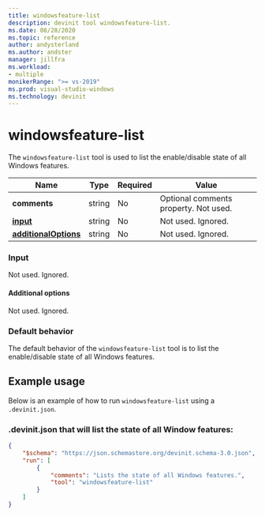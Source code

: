 ```yaml
---
title: windowsfeature-list
description: devinit tool windowsfeature-list.
ms.date: 08/28/2020
ms.topic: reference
author: andysterland
ms.author: andster
manager: jillfra
ms.workload:
- multiple
monikerRange: ">= vs-2019"
ms.prod: visual-studio-windows
ms.technology: devinit
---
```

# windowsfeature-list

The `windowsfeature-list` tool is used to list the enable/disable state of all Windows features.

| Name                                             | Type   | Required | Value                                      |
|--------------------------------------------------|--------|----------|--------------------------------------------|
| **comments**                                     | string | No       | Optional comments property. Not used.      |
| [**input**](#input)                              | string | No       | Not used. Ignored.                         |
| [**additionalOptions**](#additional-options)     | string | No       | Not used. Ignored.                         |

### Input

Not used. Ignored.

#### Additional options

Not used. Ignored.

### Default behavior

The default behavior of the `windowsfeature-list` tool is to list the enable/disable state of all Windows features.

## Example usage
Below is an example of how to run `windowsfeature-list` using a `.devinit.json`. 

### .devinit.json that will list the state of all Window features:
```json
{
    "$schema": "https://json.schemastore.org/devinit.schema-3.0.json",
    "run": [
        {
            "comments": "Lists the state of all Windows features.",
            "tool": "windowsfeature-list"
        }
    ]
}
```
